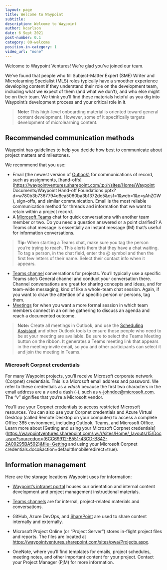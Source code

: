 ```yaml
---
layout: page
title: Welcome to Waypoint
subtitle:
description: Welcome to Waypoint
author: kcarlson
date: 6 Sept 2021
post-number: 0.1
category: 00-welcome
position-in-category: 1
video_url: "none"
---
```


Welcome to Waypoint Ventures! We’re glad you’ve joined our team. 

We’ve found that people who fill Subject-Matter Expert (SME) Writer and Microlearning Specialist (MLS) roles typically have a smoother experience developing content if they understand their role on the development team, including what we expect of them (and what we don’t), and who else might be on their team. We think you’ll find these materials helpful as you dig into Waypoint’s development process and your critical role in it. 

>**Note:** This high-level onboarding material is oriented toward general content development. However, some of it specifically targets development of microlearning content. 

## Recommended communication methods

Waypoint has guidelines to help you decide how best to communicate about project matters and milestones.

We recommend that you use:

- Email (the newest version of [Outlook)](https://support.microsoft.com/en-us/office/outlook-training-8a5b816d-9052-4190-a5eb-494512343cca) for communications of record, such as assignments, [hand-offs](https://waypointventures.sharepoint.com/:p:/r/sites/Home/Waypoint Documents/Waypoint Hand-off Foundations.pptx?d=w780b3b7367794d8ea5060ba3b1372de5&csf=1&web=1&e=yAhZGW), sign-offs, and similar communication. Email is the most reliable communication method for threads and information that we want to retain within a project record. 
- A [Microsoft Teams](https://support.microsoft.com/en-us/office/microsoft-teams-video-training-4f108e54-240b-4351-8084-b1089f0d21d7?ui=en-us&rs=en-us&ad=us) chat for quick conversations with another team member or two. Do you need a question answered or a point clarified? A Teams chat message is essentially an instant message (IM) that’s useful for information conversations. 

>**Tip:** When starting a Teams chat, make sure you tag the person you’re trying to reach. This alerts them that they have a chat waiting. To tag a person, in the chat field, enter the @ symbol and then the first few letters of their name. Select their contact info when it appears. 

- [Teams channel](https://support.microsoft.com/en-us/office/work-in-channels-99d33aaa-0743-47c6-a476-eb0a24abcb7e) conversations for projects. You’ll typically use a specific Teams site’s General channel and conduct your conversation there. Channel conversations are great for sharing concepts and ideas, and for team-wide messaging, kind of like a whole-team chat session. Again, if you want to draw the attention of a specific person or persons, tag them. 
- [Meetings](https://support.microsoft.com/en-us/office/meetings-in-teams-e0b0ae21-53ee-4462-a50d-ca9b9e217b67) for when you want a more formal session in which team members connect in an online gathering to discuss an agenda and reach a documented outcome. 

>**Note:** Create all meetings in Outlook, and use the [Scheduling Assistant](https://support.microsoft.com/en-us/office/use-the-scheduling-assistant-and-room-finder-for-meetings-in-outlook-2e00ac07-cef1-47c8-9b99-77372434d3fa) and other Outlook tools to ensure those people who need to be at your meeting are available. Be sure to select the Teams Meeting button on the ribbon. It generates a Teams meeting link that appears in the meeting-invite email, so you and other participants can select it and join the meeting in Teams. 

### Microsoft Corpnet credentials

For many Waypoint projects, you’ll receive Microsoft corporate network (Corpnet) credentials. This is a Microsoft email address and password. We refer to these credentials as a *vdash* because the first two characters in the email address are a *v* and a dash (*-*), such as [v-johndoe@microsoft.com](mailto:v-johndoe@microsoft.com). The “v” signifies that you’re a Microsoft vendor. 

You’ll use your Corpnet credentials to access restricted Microsoft resources. You can also use your Corpnet credentials and Azure Virtual Desktop (called Remote Desktop on your computer) to access a complete Office 365 environment, including Outlook, Teams, and Microsoft Office. Learn more about [Getting and using your Microsoft Corpnet credentials](https://waypointventures.sharepoint.com/:w:/r/sites/Home/_layouts/15/Doc.aspx?sourcedoc={6CC69912-B551-43CD-B842-2A09295BA592}&file=Getting and using your Microsoft Corpnet credentials.docx&action=default&mobileredirect=true). 

## Information management

Here are the storage locations Waypoint uses for information: 

- [Waypoint’s intranet portal](https://waypointventures.sharepoint.com/sites/Home/SitePages/MS-Learn-microlearning.aspx) houses our orientation and internal content development and project management instructional materials. 

- [Teams channels](https://support.microsoft.com/en-us/office/work-in-channels-99d33aaa-0743-47c6-a476-eb0a24abcb7e) are for internal, project-related materials and conversations. 
- GitHub, Azure DevOps, and [SharePoint](https://support.microsoft.com/en-us/office/introduction-to-libraries-7d4221d9-8fb9-40d5-8441-2374c84b5e26) are used to share content internally and externally. 
- Microsoft Project Online (or “Project Server”) stores in-flight project files and reports. The files are located at https://waypointventures.sharepoint.com/sites/pwa/Projects.aspx. 
- OneNote, where you’ll find templates for emails, project schedules, meeting notes, and other important content for your project. Contact your Project Manager (PjM) for more information.